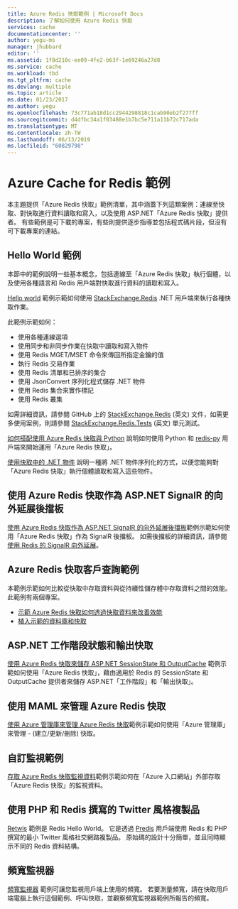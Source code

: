 ```yaml
---
title: Azure Redis 快取範例 | Microsoft Docs
description: 了解如何使用 Azure Redis 快取
services: cache
documentationcenter: ''
author: yegu-ms
manager: jhubbard
editor: ''
ms.assetid: 1f8d210c-ee09-4fe2-b63f-1e69246a27d8
ms.service: cache
ms.workload: tbd
ms.tgt_pltfrm: cache
ms.devlang: multiple
ms.topic: article
ms.date: 01/23/2017
ms.author: yegu
ms.openlocfilehash: 73c771ab18d1cc2944298818c1cab90eb2f277ff
ms.sourcegitcommit: d4dfbc34a1f03488e1b7bc5e711a11b72c717ada
ms.translationtype: MT
ms.contentlocale: zh-TW
ms.lasthandoff: 06/13/2019
ms.locfileid: "60829798"
---
```

# <a name="azure-cache-for-redis-samples"></a>Azure Cache for Redis 範例
本主題提供「Azure Redis 快取」範例清單，其中涵蓋下列這類案例：連線至快取、對快取進行資料讀取和寫入，以及使用 ASP.NET「Azure Redis 快取」提供者。 有些範例是可下載的專案，有些則提供逐步指導並包括程式碼片段，但沒有可下載專案的連結。

## <a name="hello-world-samples"></a>Hello World 範例
本節中的範例說明一些基本概念，包括連線至「Azure Redis 快取」執行個體，以及使用各種語言和 Redis 用戶端對快取進行資料的讀取和寫入。

[Hello world](https://github.com/rustd/RedisSamples/tree/master/HelloWorld) 範例示範如何使用 [StackExchange.Redis](https://github.com/StackExchange/StackExchange.Redis) .NET 用戶端來執行各種快取作業。

此範例示範如何：

* 使用各種連線選項
* 使用同步和非同步作業在快取中讀取和寫入物件
* 使用 Redis MGET/MSET 命令來傳回所指定金鑰的值
* 執行 Redis 交易作業
* 使用 Redis 清單和已排序的集合
* 使用 JsonConvert 序列化程式儲存 .NET 物件
* 使用 Redis 集合來實作標記
* 使用 Redis 叢集

如需詳細資訊，請參閱 GitHub 上的 [StackExchange.Redis](https://github.com/StackExchange/StackExchange.Redis) \(英文\) 文件，如需更多使用案例，則請參閱 [StackExchange.Redis.Tests](https://github.com/StackExchange/StackExchange.Redis/tree/master/tests) \(英文\) 單元測試。

[如何搭配使用 Azure Redis 快取與 Python](cache-python-get-started.md) 說明如何使用 Python 和 [redis-py](https://github.com/andymccurdy/redis-py) 用戶端來開始運用「Azure Redis 快取」。

[使用快取中的 .NET 物件](cache-dotnet-how-to-use-azure-redis-cache.md#work-with-net-objects-in-the-cache) 說明一種將 .NET 物件序列化的方式，以便您能夠對「Azure Redis 快取」執行個體讀取和寫入這些物件。 

## <a name="use-azure-cache-for-redis-as-a-scale-out-backplane-for-aspnet-signalr"></a>使用 Azure Redis 快取作為 ASP.NET SignalR 的向外延展後擋板
[使用 Azure Redis 快取作為 ASP.NET SignalR 的向外延展後擋板](https://github.com/rustd/RedisSamples/tree/master/RedisAsSignalRBackplane)範例示範如何使用「Azure Redis 快取」作為 SignalR 後擋板。 如需後擋板的詳細資訊，請參閱 [使用 Redis 的 SignalR 向外延展](https://www.asp.net/signalr/overview/performance/scaleout-with-redis)。

## <a name="azure-cache-for-redis-customer-query-sample"></a>Azure Redis 快取客戶查詢範例
本範例示範如何比較從快取中存取資料與從持續性儲存體中存取資料之間的效能。 此範例有兩個專案。

* [示範 Azure Redis 快取如何透過快取資料來改善效能](https://github.com/rustd/RedisSamples/tree/master/RedisCacheCustomerQuerySample)
* [植入示範的資料庫和快取](https://github.com/rustd/RedisSamples/tree/master/SeedCacheForCustomerQuerySample)

## <a name="aspnet-session-state-and-output-caching"></a>ASP.NET 工作階段狀態和輸出快取
[使用 Azure Redis 快取來儲存 ASP.NET SessionState 和 OutputCache](https://github.com/rustd/RedisSamples/tree/master/SessionState_OutputCaching) 範例示範如何使用「Azure Redis 快取」，藉由適用於 Redis 的 SessionState 和 OutputCache 提供者來儲存 ASP.NET「工作階段」和「輸出快取」。

## <a name="manage-azure-cache-for-redis-with-maml"></a>使用 MAML 來管理 Azure Redis 快取
[使用 Azure 管理庫來管理 Azure Redis 快取](https://github.com/rustd/RedisSamples/tree/master/ManageCacheUsingMAML)範例示範如何使用「Azure 管理庫」來管理 - (建立/更新/刪除) 快取。 

## <a name="custom-monitoring-sample"></a>自訂監視範例
[存取 Azure Redis 快取監視資料](https://github.com/rustd/RedisSamples/tree/master/CustomMonitoring)範例示範如何在「Azure 入口網站」外部存取「Azure Redis 快取」的監視資料。

## <a name="a-twitter-style-clone-written-using-php-and-redis"></a>使用 PHP 和 Redis 撰寫的 Twitter 風格複製品
[Retwis](https://github.com/SyntaxC4-MSFT/retwis) 範例是 Redis Hello World。 它是透過 [Predis](https://github.com/nrk/predis) 用戶端使用 Redis 和 PHP 撰寫的最小 Twitter 風格社交網路複製品。 原始碼的設計十分簡單，並且同時顯示不同的 Redis 資料結構。

## <a name="bandwidth-monitor"></a>頻寬監視器
[頻寬監視器](https://github.com/JonCole/SampleCode/tree/master/BandWidthMonitor) 範例可讓您監視用戶端上使用的頻寬。 若要測量頻寬，請在快取用戶端電腦上執行這個範例、呼叫快取，並觀察頻寬監視器範例所報告的頻寬。

